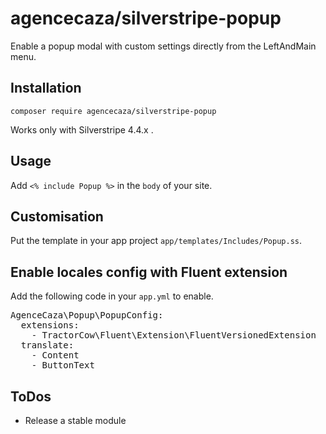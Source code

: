 <h1>agencecaza/silverstripe-popup</h1>
<p>Enable a popup modal with custom settings directly from the LeftAndMain menu.</p>

<h2>Installation</h2>
<code>composer require agencecaza/silverstripe-popup</code> <p>Works only with Silverstripe 4.4.x .</p>

<h2>Usage</h2>
<p>Add <code><% include Popup %></code> in the <code>body</code> of your site.

<h2>Customisation</h2>
<p>Put the template in your app project <code>app/templates/Includes/Popup.ss</code>.</p>


<h2>Enable locales config with Fluent extension</h2>
<p>Add the following code in your <code>app.yml</code> to enable.</p>

<pre>
AgenceCaza\Popup\PopupConfig:
  extensions:
    - TractorCow\Fluent\Extension\FluentVersionedExtension
  translate:
    - Content
    - ButtonText
</pre>

<h2>ToDos</h2>
<ul>
<li>Release a stable module</li>
</ul>
